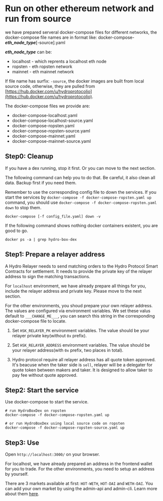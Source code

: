 # Run on other ethereum network and run from source

we have prepared serveral docker-compose files for different networks, the docker-compose file names are in format like: docker-compose-***eth\_node\_type***[-source].yaml

***eth\_node\_type*** can be:

- localhost - which reprents a localhost eth node
- ropsten - eth ropsten network
- mainnet - eth mainnet network

If file name has surfix: `-source`, the docker images are built from local source code, otherwise, they are pulled from [https://hub.docker.com/u/hydroprotocolio](https://hub.docker.com/u/hydroprotocolio).

The docker-compose files we provide are:

- docker-compose-localhost.yaml
- docker-compose-localhost-source.yaml
- docker-compose-ropsten.yaml
- docker-compose-ropsten-source.yaml
- docker-compose-mainnet.yaml
- docker-compose-mainnet-source.yaml

## Step0: Cleanup

If you have a dex running, stop it first. Or you can move to the next section.

The following command can help you to do that. Be careful, it also clean all data. Backup first if you need them.
	
Remember to use the corresponding config file to down the services.
If you start the services by `docker-compose -f docker-compose-ropsten.yaml up` command,
you should use `docker-compose -f docker-compose-ropsten.yaml down` to stop them.

	docker-compose [-f config_file.yaml] down -v
	

If the following command shows nothing docker containers existent, you are good to go.

	docker ps -a | grep hydro-box-dex

## Step1: Prepare a relayer address

A Hydro Relayer needs to send matching orders to the Hydro Protocol Smart Contracts for settlement. It needs to provide the private key of the relayer address to sign the matching transactions.

For `localhost` environment, we have already prepare all things for you, include the relayer address and private key. Please move to the next section.

For the other environments, you shoud prepare your own relayer address. The values are configured via environment variables. We set these valus default to `___CHANGE_ME___`, you can search this string in the corresponding docker-compose file to locate.

1) Set `HSK_RELAYER_PK` environment variables. The value should be your relayer private key(without `0x` prefix).

2) Set `HSK_RELAYER_ADDRESS` environment variables. The value should be your relayer address(with `0x` prefix, two places in total).

3) Hydro protocol require all relayer address has all quote token approved. It's beacuse when the taker side is `sell`, relayer will be a delegater for quote token between makers and taker. It is designed to allow taker to pay fee without quote approved.

## Step2: Start the service

Use docker-compose to start the service.

```shell
# run HydroBoxDex on ropsten  
docker-compose -f docker-compose-ropsten.yaml up

# or run HydroBoxDex using local source code on ropsten
docker-compose -f docker-compose-ropsten-source.yaml up
```

## Step3: Use

Open `http://localhost:3000/` on your browser. 

For localhost, we have already prepared an address in the frontend wallet for you to trade. For the other environments, you need to setup an address by yourself.

There are 3 markets available at first: `HOT-WETH`, `HOT-DAI` and `WETH-DAI`. You can add your own market by using the admin-api and admin-cli. Learn more about them [here](./admin-api-and-cli.md).
